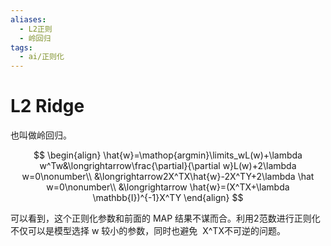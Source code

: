 ```yaml
---
aliases:
  - L2正则
  - 岭回归
tags:
  - ai/正则化
---
```

# L2 Ridge

也叫做岭回归。

$$  
\begin{align} \hat{w}=\mathop{argmin}\limits_wL(w)+\lambda w^Tw&\longrightarrow\frac{\partial}{\partial w}L(w)+2\lambda w=0\nonumber\\ &\longrightarrow2X^TX\hat{w}-2X^TY+2\lambda \hat w=0\nonumber\\ &\longrightarrow \hat{w}=(X^TX+\lambda \mathbb{I})^{-1}X^TY \end{align}  
$$

  

可以看到，这个正则化参数和前面的 MAP 结果不谋而合。利用2范数进行正则化不仅可以是模型选择 w 较小的参数，同时也避免  X^TX不可逆的问题。